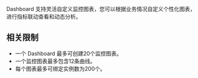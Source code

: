 Dashboard 支持灵活自定义监控图表，您可以根据业务情况自定义个性化图表，进行指标联动查看和动态分析。

## 相关限制 

- 一个 Dashboard 最多可创建20个监控图表。
- 一个监控图表最多包含12条曲线。
- 每个图表最多可绑定实例数为200个。
